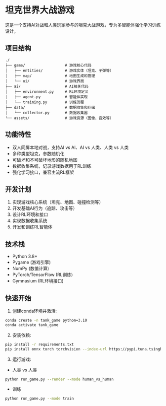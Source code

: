 # 坦克世界大战游戏

这是一个支持AI对战和人类玩家参与的坦克大战游戏，专为多智能体强化学习训练设计。

## 项目结构

```
./
├── game/                  # 游戏核心代码
│   ├── entities/          # 游戏实体（坦克、子弹等）
│   ├── map/               # 地图生成和管理
│   └── ui/                # 游戏界面
├── ai/                    # AI相关代码
│   ├── environment.py     # RL环境定义
│   ├── agent.py           # 智能体实现
│   └── training.py        # 训练流程
├── data/                  # 数据收集和存储
│   └── collector.py       # 数据收集器
└── assets/                # 游戏资源（图像、音效等）
```

## 功能特性

- 双人同屏本地对战，支持AI vs AI、AI vs 人类、人类 vs 人类
- 多种类型坦克，参数随机化
- 可破坏和不可破坏地形的随机地图
- 数据收集系统，记录游戏数据用于RL训练
- 强化学习接口，兼容主流RL框架

## 开发计划

1. 实现游戏核心系统（坦克、地图、碰撞检测等）
2. 开发基础AI行为（追踪、攻击等）
3. 设计RL环境和接口
4. 实现数据收集系统
5. 开发和训练RL智能体

## 技术栈

- Python 3.8+
- Pygame (游戏引擎)
- NumPy (数值计算)
- PyTorch/TensorFlow (RL训练)
- Gymnasium (RL环境接口)

## 快速开始

1. 创建conda环境并激活:
```bash
conda create -n tank_game python=3.10
conda activate tank_game
```

2. 安装依赖:
```bash
pip install -r requirements.txt
pip install onnx torch torchvision --index-url https://pypi.tuna.tsinghua.edu.cn/simple --extra-index-url https://download.pytorch.org/whl/cu121
```

3. 运行游戏:

- 人类 vs 人类
```bash
python run_game.py --render --mode human_vs_human
```

- 训练
```bash
python run_game.py --mode train
```